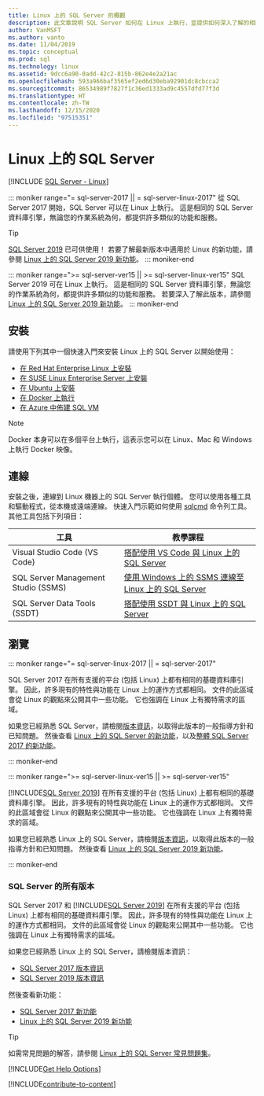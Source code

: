```yaml
---
title: Linux 上的 SQL Server 的概觀
description: 此文章說明 SQL Server 如何在 Linux 上執行，並提供如何深入了解的相關資訊。
author: VanMSFT
ms.author: vanto
ms.date: 11/04/2019
ms.topic: conceptual
ms.prod: sql
ms.technology: linux
ms.assetid: 9dcc6a90-0add-42c2-815b-862e4e2a21ac
ms.openlocfilehash: 593a966baf3565ef2ed6d30eba92901dc8cbcca2
ms.sourcegitcommit: 86534989f7827f1c36ed1333ad9c4557dfd77f3d
ms.translationtype: HT
ms.contentlocale: zh-TW
ms.lasthandoff: 12/15/2020
ms.locfileid: "97515351"
---
```

# <a name="sql-server-on-linux"></a>Linux 上的 SQL Server

[!INCLUDE [SQL Server - Linux](../includes/applies-to-version/sql-linux.md)]

::: moniker range="= sql-server-2017 || = sql-server-linux-2017"
從 SQL Server 2017 開始，SQL Server 可以在 Linux 上執行。 這是相同的 SQL Server 資料庫引擎，無論您的作業系統為何，都提供許多類似的功能和服務。

> [!TIP]
> [SQL Server 2019](sql-server-linux-overview.md?view=sql-server-ver15&preserve-view=true) 已可供使用！ 若要了解最新版本中適用於 Linux 的新功能，請參閱 [Linux 上的 SQL Server 2019 新功能](sql-server-linux-whats-new-2019.md?view=sql-server-ver15&preserve-view=true)。
::: moniker-end

::: moniker range=">= sql-server-ver15 || >= sql-server-linux-ver15"
SQL Server 2019 可在 Linux 上執行。 這是相同的 SQL Server 資料庫引擎，無論您的作業系統為何，都提供許多類似的功能和服務。 若要深入了解此版本，請參閱 [Linux 上的 SQL Server 2019 新功能](sql-server-linux-whats-new-2019.md)。
::: moniker-end

## <a name="install"></a>安裝

請使用下列其中一個快速入門來安裝 Linux 上的 SQL Server 以開始使用：

- [在 Red Hat Enterprise Linux 上安裝](quickstart-install-connect-red-hat.md)
- [在 SUSE Linux Enterprise Server 上安裝](quickstart-install-connect-suse.md)
- [在 Ubuntu 上安裝](quickstart-install-connect-ubuntu.md)
- [在 Docker 上執行](quickstart-install-connect-docker.md)
- [在 Azure 中佈建 SQL VM](/azure/virtual-machines/linux/sql/provision-sql-server-linux-virtual-machine?toc=/sql/toc/toc.json)

> [!NOTE]
> Docker 本身可以在多個平台上執行，這表示您可以在 Linux、Mac 和 Windows 上執行 Docker 映像。

## <a name="connect"></a>連線

安裝之後，連線到 Linux 機器上的 SQL Server 執行個體。 您可以使用各種工具和驅動程式，從本機或遠端連線。 快速入門示範如何使用 [sqlcmd](sql-server-linux-setup-tools.md) 命令列工具。 其他工具包括下列項目：

| 工具 | 教學課程 |
|-----|-----|
| Visual Studio Code (VS Code) | [搭配使用 VS Code 與 Linux 上的 SQL Server](../tools/visual-studio-code/sql-server-develop-use-vscode.md) |
| SQL Server Management Studio (SSMS) | [使用 Windows 上的 SSMS 連線至 Linux 上的 SQL Server](sql-server-linux-manage-ssms.md) |
| SQL Server Data Tools (SSDT) | [搭配使用 SSDT 與 Linux 上的 SQL Server](sql-server-linux-develop-use-ssdt.md) |

## <a name="explore"></a>瀏覽

<!--SQL Server 2017 on Linux-->
::: moniker range="= sql-server-linux-2017 || = sql-server-2017"

SQL Server 2017 在所有支援的平台 (包括 Linux) 上都有相同的基礎資料庫引擎。 因此，許多現有的特性與功能在 Linux 上的運作方式都相同。 文件的此區域會從 Linux 的觀點來公開其中一些功能。 它也強調在 Linux 上有獨特需求的區域。

如果您已經熟悉 SQL Server，請檢閱[版本資訊](sql-server-linux-release-notes.md)，以取得此版本的一般指導方針和已知問題。 然後查看 [Linux 上的 SQL Server 的新功能](sql-server-linux-whats-new.md)，以及[整體 SQL Server 2017 的新功能](../sql-server/what-s-new-in-sql-server-2017.md)。

::: moniker-end
<!--SQL Server 2019 on Linux-->
::: moniker range=">= sql-server-linux-ver15 || >= sql-server-ver15"

[!INCLUDE[SQL Server 2019](../includes/sssqlv15-md.md)] 在所有支援的平台 (包括 Linux) 上都有相同的基礎資料庫引擎。 因此，許多現有的特性與功能在 Linux 上的運作方式都相同。 文件的此區域會從 Linux 的觀點來公開其中一些功能。 它也強調在 Linux 上有獨特需求的區域。

如果您已經熟悉 Linux 上的 SQL Server，請檢閱[版本資訊](sql-server-linux-release-notes-2019.md)，以取得此版本的一般指導方針和已知問題。 然後查看 [Linux 上的 SQL Server 2019 新功能](../sql-server/what-s-new-in-sql-server-ver15.md)。

::: moniker-end


### <a name="all-versions-of-sql-server"></a>SQL Server 的所有版本

SQL Server 2017 和 [!INCLUDE[SQL Server 2019](../includes/sssqlv15-md.md)] 在所有支援的平台 (包括 Linux) 上都有相同的基礎資料庫引擎。 因此，許多現有的特性與功能在 Linux 上的運作方式都相同。 文件的此區域會從 Linux 的觀點來公開其中一些功能。 它也強調在 Linux 上有獨特需求的區域。

如果您已經熟悉 Linux 上的 SQL Server，請檢閱版本資訊：

- [SQL Server 2017 版本資訊](sql-server-linux-release-notes.md)
- [SQL Server 2019 版本資訊](sql-server-linux-release-notes-2019.md)

然後查看新功能：

- [SQL Server 2017 新功能](sql-server-linux-whats-new.md)
- [Linux 上的 SQL Server 2019 新功能](../sql-server/what-s-new-in-sql-server-ver15.md#sql-server-on-linux)

> [!TIP]
> 如需常見問題的解答，請參閱 [Linux 上的 SQL Server 常見問題集](sql-server-linux-faq.md)。

[!INCLUDE[Get Help Options](../includes/paragraph-content/get-help-options.md)]

[!INCLUDE[contribute-to-content](../includes/paragraph-content/contribute-to-content.md)]
